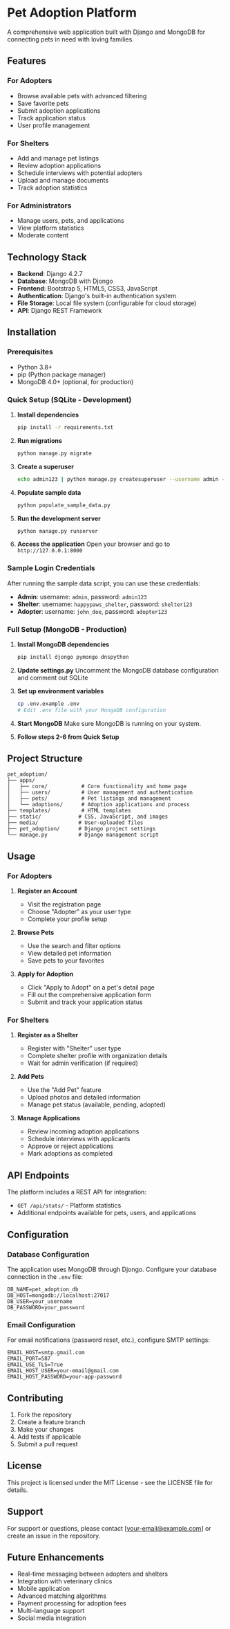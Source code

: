 # Pet Adoption Platform

A comprehensive web application built with Django and MongoDB for connecting pets in need with loving families.

## Features

### For Adopters
- Browse available pets with advanced filtering
- Save favorite pets
- Submit adoption applications
- Track application status
- User profile management

### For Shelters
- Add and manage pet listings
- Review adoption applications
- Schedule interviews with potential adopters
- Upload and manage documents
- Track adoption statistics

### For Administrators
- Manage users, pets, and applications
- View platform statistics
- Moderate content

## Technology Stack

- **Backend**: Django 4.2.7
- **Database**: MongoDB with Djongo
- **Frontend**: Bootstrap 5, HTML5, CSS3, JavaScript
- **Authentication**: Django's built-in authentication system
- **File Storage**: Local file system (configurable for cloud storage)
- **API**: Django REST Framework

## Installation

### Prerequisites
- Python 3.8+
- pip (Python package manager)
- MongoDB 4.0+ (optional, for production)

### Quick Setup (SQLite - Development)

1. **Install dependencies**
   ```bash
   pip install -r requirements.txt
   ```

2. **Run migrations**
   ```bash
   python manage.py migrate
   ```

3. **Create a superuser**
   ```bash
   echo admin123 | python manage.py createsuperuser --username admin --email admin@example.com --noinput
   ```

4. **Populate sample data**
   ```bash
   python populate_sample_data.py
   ```

5. **Run the development server**
   ```bash
   python manage.py runserver
   ```

6. **Access the application**
   Open your browser and go to `http://127.0.0.1:8000`

### Sample Login Credentials

After running the sample data script, you can use these credentials:

- **Admin**: username: `admin`, password: `admin123`
- **Shelter**: username: `happypaws_shelter`, password: `shelter123`
- **Adopter**: username: `john_doe`, password: `adopter123`

### Full Setup (MongoDB - Production)

1. **Install MongoDB dependencies**
   ```bash
   pip install djongo pymongo dnspython
   ```

2. **Update settings.py**
   Uncomment the MongoDB database configuration and comment out SQLite

3. **Set up environment variables**
   ```bash
   cp .env.example .env
   # Edit .env file with your MongoDB configuration
   ```

4. **Start MongoDB**
   Make sure MongoDB is running on your system.

5. **Follow steps 2-6 from Quick Setup**

## Project Structure

```
pet_adoption/
├── apps/
│   ├── core/           # Core functionality and home page
│   ├── users/          # User management and authentication
│   ├── pets/           # Pet listings and management
│   └── adoptions/      # Adoption applications and process
├── templates/          # HTML templates
├── static/            # CSS, JavaScript, and images
├── media/             # User-uploaded files
├── pet_adoption/      # Django project settings
└── manage.py          # Django management script
```

## Usage

### For Adopters

1. **Register an Account**
   - Visit the registration page
   - Choose "Adopter" as your user type
   - Complete your profile setup

2. **Browse Pets**
   - Use the search and filter options
   - View detailed pet information
   - Save pets to your favorites

3. **Apply for Adoption**
   - Click "Apply to Adopt" on a pet's detail page
   - Fill out the comprehensive application form
   - Submit and track your application status

### For Shelters

1. **Register as a Shelter**
   - Register with "Shelter" user type
   - Complete shelter profile with organization details
   - Wait for admin verification (if required)

2. **Add Pets**
   - Use the "Add Pet" feature
   - Upload photos and detailed information
   - Manage pet status (available, pending, adopted)

3. **Manage Applications**
   - Review incoming adoption applications
   - Schedule interviews with applicants
   - Approve or reject applications
   - Mark adoptions as completed

## API Endpoints

The platform includes a REST API for integration:

- `GET /api/stats/` - Platform statistics
- Additional endpoints available for pets, users, and applications

## Configuration

### Database Configuration

The application uses MongoDB through Djongo. Configure your database connection in the `.env` file:

```
DB_NAME=pet_adoption_db
DB_HOST=mongodb://localhost:27017
DB_USER=your_username
DB_PASSWORD=your_password
```

### Email Configuration

For email notifications (password reset, etc.), configure SMTP settings:

```
EMAIL_HOST=smtp.gmail.com
EMAIL_PORT=587
EMAIL_USE_TLS=True
EMAIL_HOST_USER=your-email@gmail.com
EMAIL_HOST_PASSWORD=your-app-password
```

## Contributing

1. Fork the repository
2. Create a feature branch
3. Make your changes
4. Add tests if applicable
5. Submit a pull request

## License

This project is licensed under the MIT License - see the LICENSE file for details.

## Support

For support or questions, please contact [your-email@example.com] or create an issue in the repository.

## Future Enhancements

- Real-time messaging between adopters and shelters
- Integration with veterinary clinics
- Mobile application
- Advanced matching algorithms
- Payment processing for adoption fees
- Multi-language support
- Social media integration
